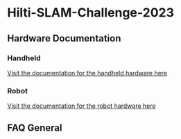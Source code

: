 # Hilti-SLAM-Challenge-2023

## Hardware Documentation
### Handheld
[Visit the documentation for the handheld hardware here](documentation/hardware/Handheld.md)


### Robot
[Visit the documentation for the robot hardware here](documentation/hardware/Robot.md)

## FAQ General